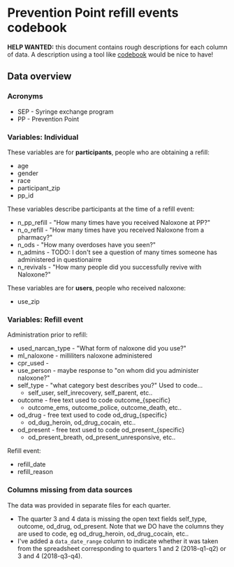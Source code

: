 Prevention Point refill events codebook
=======================================

**HELP WANTED:** this document contains rough descriptions for each column of data.
A description using a tool like [codebook](https://rubenarslan.github.io/codebook/) would be nice to have!

## Data overview

### Acronyms

* SEP - Syringe exchange program
* PP - Prevention Point

### Variables: Individual

These variables are for **participants**, people who are obtaining a refill:

* age
* gender
* race
* participant_zip
* pp_id

These variables describe participants at the time of a refill event:

* n_pp_refill - "How many times have you received Naloxone at PP?"
* n_o_refill - "How many times have you received Naloxone from a pharmacy?"
* n_ods - "How many overdoses have you seen?"
* n_admins - TODO: I don't see a question of many times someone has administered in questionairre
* n_revivals - "How many people did you successfully revive with Naloxone?"


These variables are for **users**, people who received naloxone:

* use_zip


### Variables: Refill event

Administration prior to refill:

* used_narcan_type - "What form of naloxone did you use?"
* ml_naloxone - milliliters naloxone administered
* cpr_used - 
* use_person - maybe response to "on whom did you administer naloxone?" 
* self_type - "what category best describes you?" Used to code...
  - self_user, self_inrecovery, self_parent, etc..
* outcome - free text used to code outcome_{specific}
  - outcome_ems, outcome_police, outcome_death, etc..
* od_drug - free text used to code od_drug_{specific}
  - od_dug_heroin, od_drug_cocain, etc..
* od_present - free text used to code od_present_{specific}
  - od_present_breath, od_present_unresponsive, etc..

Refill event:

* refill_date
* refill_reason

### Columns missing from data sources

The data was provided in separate files for each quarter.

* The quarter 3 and 4 data is missing the open text fields self_type, outcome, od_drug, od_present. Note that we DO have the columns they are used to code, eg od_drug_heroin, od_drug_cocain, etc.. 
* I've added a `data_date_range` column to indicate whether it was taken from the spreadsheet corresponding to quarters 1 and 2 (2018-q1-q2) or 3 and 4 (2018-q3-q4).
